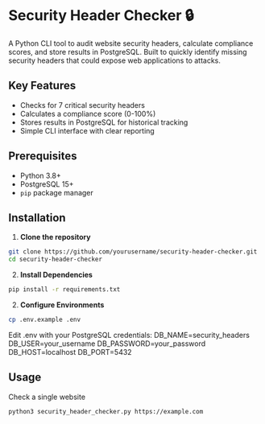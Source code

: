 # Security Header Checker 🔒

A Python CLI tool to audit website security headers, calculate compliance scores, and store results in PostgreSQL.
Built to quickly identify missing security headers that could expose web applications to attacks.

## Key Features

- Checks for 7 critical security headers
- Calculates a compliance score (0-100%)
- Stores results in PostgreSQL for historical tracking
- Simple CLI interface with clear reporting

## Prerequisites

- Python 3.8+
- PostgreSQL 15+
- `pip` package manager

## Installation

1. **Clone the repository**

```bash
git clone https://github.com/yourusername/security-header-checker.git
cd security-header-checker
```

2. **Install Dependencies**

```bash
pip install -r requirements.txt
```

2. **Configure Environments**

```bash
cp .env.example .env
```

Edit .env with your PostgreSQL credentials:
DB_NAME=security_headers
DB_USER=your_username
DB_PASSWORD=your_password
DB_HOST=localhost
DB_PORT=5432

## Usage

Check a single website

```bash
python3 security_header_checker.py https://example.com
```

